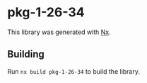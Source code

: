 # pkg-1-26-34

This library was generated with [Nx](https://nx.dev).

## Building

Run `nx build pkg-1-26-34` to build the library.
